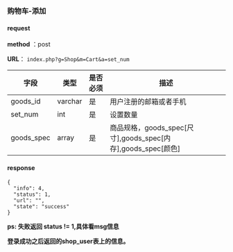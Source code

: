 ### 购物车-添加


#### request

 **method** ：post
 
 **URL**： `index.php?g=Shop&m=Cart&a=set_num`
 

 
字段 | 类型|是否必须|描述
---|---|---|---|
goods_id | varchar|是|用户注册的邮箱或者手机|
set_num | int|是|设置数量|
goods_spec | array|是|商品规格，goods_spec[尺寸],goods_spec[内存],goods_spec[颜色]|

#### response

```
{
  "info": 4,
  "status": 1,
  "url": "",
  "state": "success"
}
```

**ps: 失败返回 status != 1,具体看msg信息**


**登录成功之后返回的shop_user表上的信息。**